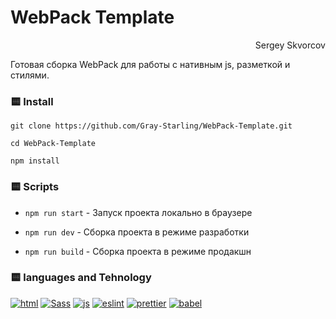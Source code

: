 # WebPack Template

<p align="right">Sergey Skvorcov</p>

Готовая сборка WebPack для работы с нативным js, разметкой и стилями.

### 🟨 Install

`git clone https://github.com/Gray-Starling/WebPack-Template.git`

`cd WebPack-Template`

`npm install`

### 🟨 Scripts

- `npm run start` - Запуск проекта локально в браузере

- `npm run dev` - Сборка проекта в режиме разработки

- `npm run build` - Сборка проекта в режиме продакшн

### 🟨 languages and Tehnology

<a href="https://developer.mozilla.org/ru/docs/Web/HTML" target=_blank>![html](https://img.shields.io/badge/html-d5d5d5?style=for-the-badge&logo=html5)</a>
<a href="https://sass-scss.ru/" target=_blank>![Sass](https://img.shields.io/badge/sass-d5d5d5?style=for-the-badge&logo=sass)</a>
<a href="https://developer.mozilla.org/ru/docs/Web/JavaScript" target=_blank>![js](https://img.shields.io/badge/JavaScript-d5d5d5?style=for-the-badge&logo=javascript)</a>
<a href="https://eslint.org/" target=_blank>![eslint](https://img.shields.io/badge/Eslint-d5d5d5?style=for-the-badge&logo=eslint)</a>
<a href="https://prettier.io/" target=_blank>![prettier](https://img.shields.io/badge/prettier-d5d5d5?style=for-the-badge&logo=prettier)</a>
<a href="https://babeljs.io/" target=_blank>![babel](https://img.shields.io/badge/babel-d5d5d5?style=for-the-badge&logo=babel)</a>
